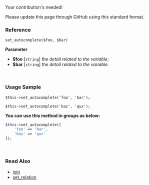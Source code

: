 Your contribution's needed!

Please update this page through GitHub using this standard format.

### Reference
`set_autocomplete($foo, $bar)`

**Parameter**
* **$foo** [`string`] *the detail related to the variable;*
* **$bar** [`string`] *the detail related to the variable.*

&nbsp;

### Usage Sample
`$this->set_autocomplete('foo', 'bar');`

`$this->set_autocomplete('baz', 'qux');`

**You can use this method in groups as below:**
```php
$this->set_autocomplete([
    'foo' => 'bar',
    'baz' => 'qux'
]);
```

&nbsp;

### Read Also
* [join](./join)
* [set_relation](./set_relation)

